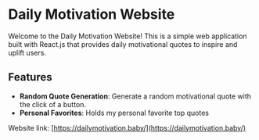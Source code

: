 # Daily Motivation Website

Welcome to the Daily Motivation Website! This is a simple web application built with React.js that provides daily motivational quotes to inspire and uplift users.

## Features

- **Random Quote Generation**: Generate a random motivational quote with the click of a button.
- **Personal Favorites**: Holds my personal favorite top quotes

Website link: [https://dailymotivation.baby/](https://dailymotivation.baby/)